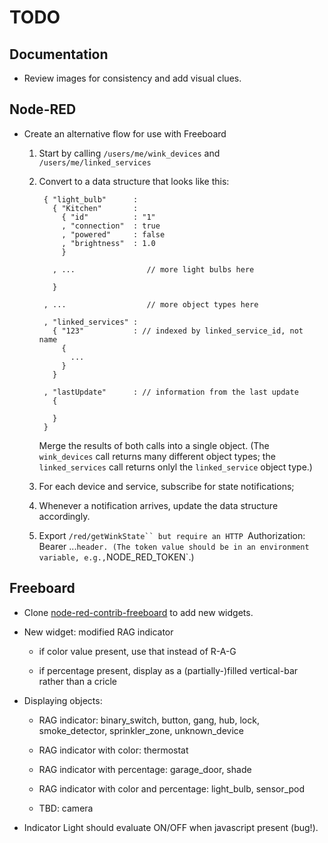 # TODO
    
## Documentation

* Review images for consistency and add visual clues.
    
## Node-RED
    
* Create an alternative flow for use with Freeboard
    
    1. Start by calling `/users/me/wink_devices` and `/users/me/linked_services`
    
    2. Convert to a data structure that looks like this:
    
            { "light_bulb"      :
              { "Kitchen"       :
                { "id"          : "1"
                , "connection"  : true
                , "powered"     : false
                , "brightness"  : 1.0
                }
    
              , ...                // more light bulbs here
    
              }
    
            , ...                  // more object types here
    
            , "linked_services" :
              { "123"           : // indexed by linked_service_id, not name
                {
                  ...
                }
              }
    
            , "lastUpdate"      : // information from the last update
              {
    
              }
            }
    
        Merge the results of both calls into a single object.
(The `wink_devices` call returns many different object types;
the `linked_services` call returns onlyl the `linked_service` object type.)    
    
    3. For each device and service, subscribe for state notifications; 
    
    4. Whenever a notification arrives, update the data structure accordingly.
    
    5. Export `/red/getWinkState`` but require an HTTP `Authorization: Bearer ...` header.
(The token value should be in an environment variable, e.g., `NODE_RED_TOKEN`.)
    
## Freeboard

* Clone [node-red-contrib-freeboard](https://github.com/urbiworx/node-red-contrib-freeboard)
to add new widgets.
    
* New widget: modified RAG indicator
    
    * if color value present, use that instead of R-A-G
    
    * if percentage present, display as a (partially-)filled vertical-bar rather than a cricle
    
* Displaying objects:

    * RAG indicator: binary_switch, button, gang, hub, lock, smoke_detector, sprinkler_zone, unknown_device
    
    * RAG indicator with color: thermostat
    
    * RAG indicator with percentage: garage_door, shade
    
    * RAG indicator with color and percentage: light_bulb, sensor_pod
    
    * TBD: camera

* Indicator Light should evaluate ON/OFF when javascript present (bug!).
